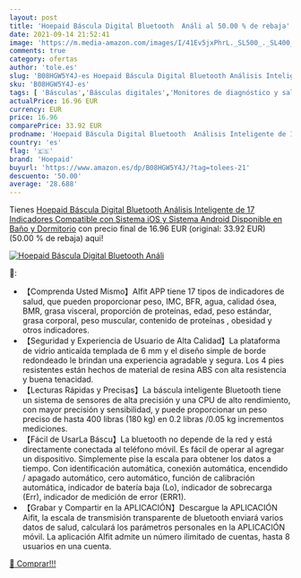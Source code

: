 ```yaml
---
layout: post
title: 'Hoepaid Báscula Digital Bluetooth  Análi al 50.00 % de rebaja'
date: 2021-09-14 21:52:41
image: 'https://m.media-amazon.com/images/I/41Ev5jxPhrL._SL500_._SL400_.jpg'
comments: true
category: ofertas
author: 'tole.es'
slug: 'B08HGW5Y4J-es Hoepaid Báscula Digital Bluetooth Análisis Inteligente de...'
sku: 'B08HGW5Y4J-es'
tags: [ 'Básculas','Básculas digitales','Monitores de diagnóstico y salud','Salud y cuidado personal','Suministros y equipamiento médico','android','hoepaid', ]
actualPrice: 16.96 EUR
currency: EUR
price: 16.96
comparePrice: 33.92 EUR
prodname: 'Hoepaid Báscula Digital Bluetooth  Análisis Inteligente de 17 Indicadores  Compatible con Sistema iOS y Sistema Android  Disponible en Baño y Dormitorio'
country: 'es'
flag: '🇪🇸'
brand: 'Hoepaid'
buyurl: 'https://www.amazon.es/dp/B08HGW5Y4J/?tag=tolees-21'
descuento: '50.00'
average: '28.688'
---
```


Tienes [Hoepaid Báscula Digital Bluetooth  Análisis Inteligente de 17 Indicadores  Compatible con Sistema iOS y Sistema Android  Disponible en Baño y Dormitorio](https://www.amazon.es/dp/B08HGW5Y4J/?tag=tolees-21) con precio final de  16.96 EUR (original: 33.92 EUR) (50.00 %  de rebaja) aqui!

[![Hoepaid Báscula Digital Bluetooth  Análi](https://m.media-amazon.com/images/I/41Ev5jxPhrL._SL500_._SL400_.jpg)](https://www.amazon.es/dp/B08HGW5Y4J/?tag=tolees-21)

🔎:

- 【Comprenda Usted Mismo】AIfit APP tiene 17 tipos de indicadores de salud, que pueden proporcionar peso, IMC, BFR, agua, calidad ósea, BMR, grasa visceral, proporción de proteínas, edad, peso estándar, grasa corporal, peso muscular, contenido de proteínas , obesidad y otros indicadores.
- 【Seguridad y Experiencia de Usuario de Alta Calidad】La plataforma de vidrio anticaída templada de 6 mm y el diseño simple de borde redondeado le brindan una experiencia agradable y segura. Los 4 pies resistentes están hechos de material de resina ABS con alta resistencia y buena tenacidad.
- 【Lecturas Rápidas y Precisas】La báscula inteligente Bluetooth tiene un sistema de sensores de alta precisión y una CPU de alto rendimiento, con mayor precisión y sensibilidad, y puede proporcionar un peso preciso de hasta 400 libras (180 kg) en 0.2 libras /0.05 kg incrementos mediciones.
- 【Fácil de UsarLa Báscu】La bluetooth no depende de la red y está directamente conectada al teléfono móvil. Es fácil de operar al agregar un dispositivo. Simplemente pise la escala para obtener los datos a tiempo. Con identificación automática, conexión automática, encendido / apagado automático, cero automático, función de calibración automática, indicador de batería baja (Lo), indicador de sobrecarga (Err), indicador de medición de error (ERR1).
- 【Grabar y Compartir en la APLICACIÓN】Descargue la APLICACIÓN Aifit, la escala de transmisión transparente de bluetooth enviará varios datos de salud, calculará los parámetros personales en la APLICACIÓN móvil. La aplicación AIfit admite un número ilimitado de cuentas, hasta 8 usuarios en una cuenta.

[🛒 Comprar!!!](https://www.amazon.es/dp/B08HGW5Y4J/?tag=tolees-21)
